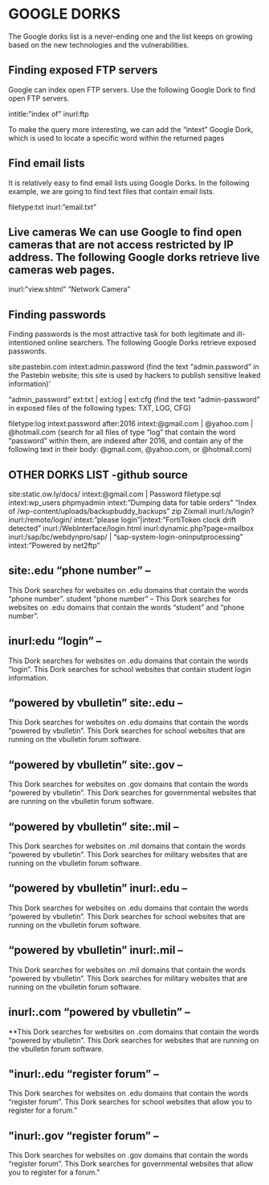 # GOOGLE DORKS
The Google dorks list is a never-ending one and the list keeps on growing based on the new technologies and the vulnerabilities.


## Finding exposed FTP servers
Google can index open FTP servers. Use the following Google Dork to find open FTP servers.

intitle:”index of” inurl:ftp

To make the query more interesting, we can add the “intext” Google Dork, which is used to locate a specific word within the returned pages

## Find email lists
It is relatively easy to find email lists using Google Dorks. In the following example, we are going to find text files that contain email lists.

filetype:txt inurl:”email.txt”

## Live cameras We can use Google to find open cameras that are not access restricted by IP address. The following Google dorks retrieve live cameras web pages.

inurl:”view.shtml” “Network Camera”

## Finding passwords
Finding passwords is the most attractive task for both legitimate and ill-intentioned online searchers. The following Google Dorks retrieve exposed passwords.

site:pastebin.com intext:admin.password (find the text “admin.password” in the Pastebin website; this site is used by hackers to publish sensitive leaked information)’

“admin_password” ext:txt | ext:log | ext:cfg (find the text “admin-password” in exposed files of the following types: TXT, LOG, CFG)

filetype:log intext:password after:2016 intext:@gmail.com | @yahoo.com | @hotmail.com (search for all files of type “log” that contain the word “password” within them, are indexed after 2016, and contain any of the following text in their body: @gmail.com, @yahoo.com, or @hotmail.com)

## OTHER DORKS LIST -github source

site:static.ow.ly/docs/ intext:@gmail.com | Password
filetype:sql intext:wp_users phpmyadmin
intext:”Dumping data for table orders"
“Index of /wp-content/uploads/backupbuddy_backups” zip
Zixmail inurl:/s/login?
inurl:/remote/login/ intext:”please login”|intext:”FortiToken clock drift detected”
inurl:/WebInterface/login.html
inurl:dynamic.php?page=mailbox
inurl:/sap/bc/webdynpro/sap/ | “sap-system-login-oninputprocessing”
intext:”Powered by net2ftp”

## site:.edu “phone number” – 
This Dork searches for websites on .edu domains that contain the words “phone number”. student “phone number” – This Dork searches for websites on .edu domains that contain the words “student” and “phone number”.
## inurl:edu “login” – 
This Dork searches for websites on .edu domains that contain the words “login”. This Dork searches for school websites that contain student login information.
## “powered by vbulletin” site:.edu – 
This Dork searches for websites on .edu domains that contain the words “powered by vbulletin”. This Dork searches for school websites that are running on the vbulletin forum software.
## “powered by vbulletin” site:.gov –
This Dork searches for websites on .gov domains that contain the words “powered by vbulletin”. This Dork searches for governmental websites that are running on the vbulletin forum software.
## “powered by vbulletin” site:.mil – 
This Dork searches for websites on .mil domains that contain the words “powered by vbulletin”. This Dork searches for military websites that are running on the vbulletin forum software.
## “powered by vbulletin” inurl:.edu – 
This Dork searches for websites on .edu domains that contain the words “powered by vbulletin”. This Dork searches for school websites that are running on the vbulletin forum software.
## “powered by vbulletin” inurl:.mil – 
This Dork searches for websites on .mil domains that contain the words “powered by vbulletin”. This Dork searches for military websites that are running on the vbulletin forum software.

## inurl:.com “powered by vbulletin” – 
**This Dork searches for websites on .com domains that contain the words “powered by vbulletin”. This Dork searches for websites that are running on the vbulletin forum software.

## "inurl:.edu “register forum” – 
This Dork searches for websites on .edu domains that contain the words “register forum”. This Dork searches for school websites that allow you to register for a forum."


## "inurl:.gov “register forum” – 
This Dork searches for websites on .gov domains that contain the words “register forum”. This Dork searches for governmental websites that allow you to register for a forum."
